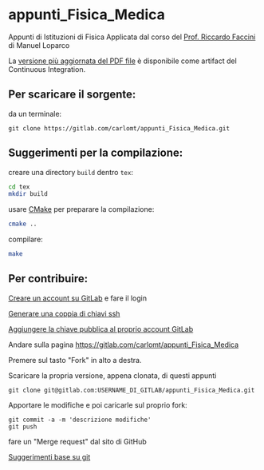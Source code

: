 # appunti_Fisica_Medica

Appunti di Istituzioni di Fisica Applicata dal corso del [Prof. Riccardo Faccini](http://babar.roma1.infn.it/~faccini/)
di Manuel Loparco

La [versione più aggiornata del PDF
file](https://gitlab.com/carlomt/appunti_Fisica_Medica/-/jobs/artifacts/master/raw/build/appunti_Fisica_Medica.pdf?job=pdf)
è disponibile come artifact del Continuous Integration. 

## Per scaricare il sorgente:
da un terminale:
```
git clone https://gitlab.com/carlomt/appunti_Fisica_Medica.git
```

## Suggerimenti per la compilazione:
creare una directory `build` dentro `tex`:
```bash
cd tex
mkdir build
```

usare [CMake](https://cmake.org/) per preparare la compilazione:
```bash
cmake ..
```

compilare:
```bash
make
```

## Per contribuire:
[Creare un account su GitLab](https://gitlab.com/users/sign_in#register-pane)
e fare il login

[Generare una coppia di chiavi ssh](https://docs.gitlab.com/ee/ssh/#generating-a-new-ssh-key-pair)

[Aggiungere la chiave pubblica al proprio account GitLab](https://docs.gitlab.com/ee/ssh/#adding-an-ssh-key-to-your-gitlab-account)

Andare sulla pagina https://gitlab.com/carlomt/appunti_Fisica_Medica

Premere sul tasto "Fork" in alto a destra.

Scaricare la propria versione, appena clonata, di questi appunti
```
git clone git@gitlab.com:USERNAME_DI_GITLAB/appunti_Fisica_Medica.git
```
Apportare le modifiche e poi caricarle sul proprio fork:
```
git commit -a -m 'descrizione modifiche'
git push
```

fare un "Merge request" dal sito di GitHub

[Suggerimenti base su git](https://guides.github.com/activities/hello-world/)
